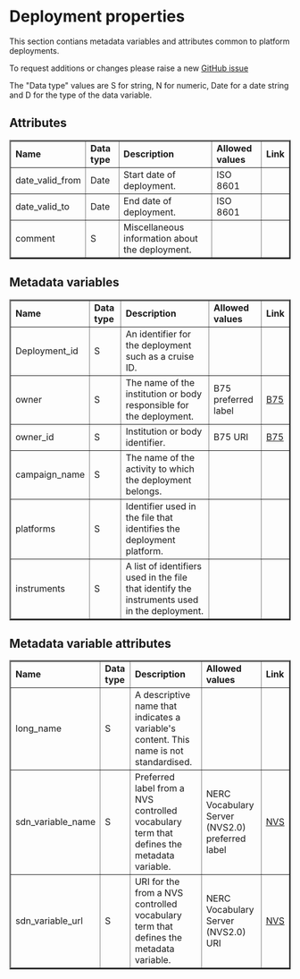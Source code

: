 # Deployment properties


This section contians metadata variables and attributes common to platform deployments.

To request additions or changes please raise a new [GitHub issue](https://github.com/I-Ocean/common-metadata/issues/new)

The "Data type" values are S for string, N for numeric, Date for a date string and D for the type of the data variable.

Attributes
----------
<table border="2" cellpadding="5"> 
<tr><td><strong>Name</strong></td><td><strong>Data type</strong></td><td><strong>Description</strong></td><td><strong>Allowed values</strong></td><td><strong>Link</strong></td></tr> 
<tr><td>date_valid_from</td><td>Date</td><td>Start date of deployment.</td><td>ISO 8601</td><td>&nbsp;</td></tr> 
<tr><td>date_valid_to</td><td>Date</td><td>End date of deployment.</td><td>ISO 8601</td><td>&nbsp;</td></tr> 
<tr><td>comment</td><td>S</td><td>Miscellaneous information about the deployment.</td><td>&nbsp;</td><td>&nbsp;</td></tr> 
</table> 

Metadata variables
------------------
<table border="2" cellpadding="5"> 
<tr><td><strong>Name</strong></td><td><strong>Data type</strong></td><td><strong>Description</strong></td><td><strong>Allowed values</strong></td><td><strong>Link</strong></td></tr> 
<tr><td>Deployment_id</td><td>S</td><td>An identifier for the deployment such as a cruise ID.</td><td>&nbsp;</td><td>&nbsp;</td></tr> 
<tr><td>owner</td><td>S</td><td>The name of the institution or body responsible for the deployment.</td><td>B75 preferred label</td><td><a href='http://vocab.nerc.ac.uk/collection/B75/current/'>B75</a></td></tr> 
<tr><td>owner_id</td><td>S</td><td>Institution or body identifier.</td><td>B75 URI</td><td><a href='http://vocab.nerc.ac.uk/collection/B75/current/'>B75</a></td></tr> 
<tr><td>campaign_name</td><td>S</td><td>The name of the activity to which the deployment belongs. </td><td>&nbsp;</td><td>&nbsp;</td></tr> 
<tr><td>platforms</td><td>S</td><td>Identifier used in the file that identifies the deployment platform.</td><td>&nbsp;</td><td>&nbsp;</td></tr> 
<tr><td>instruments</td><td>S</td><td>A list of identifiers used in the file that identify the instruments used in the deployment.</td><td>&nbsp;</td><td>&nbsp;</td></tr> 
</table> 

Metadata variable attributes
----------------------------
<table border="2" cellpadding="5"> 
<tr><td><strong>Name</strong></td><td><strong>Data type</strong></td><td><strong>Description</strong></td><td><strong>Allowed values</strong></td><td><strong>Link</strong></td></tr> 
<tr><td>long_name</td><td>S</td><td>A descriptive name that indicates a variable's content. This name is not standardised.</td><td>&nbsp;</td><td>&nbsp;</td></tr> 
<tr><td>sdn_variable_name</td><td>S</td><td>Preferred label from a NVS controlled vocabulary term that defines the metadata variable.</td><td>NERC Vocabulary Server (NVS2.0) preferred label</td><td> <a href='http://vocab.nerc.ac.uk/'>NVS</a></td></tr> 
<tr><td>sdn_variable_url</td><td>S</td><td>URI for the from a NVS controlled vocabulary term that defines the metadata variable.</td><td>NERC Vocabulary Server (NVS2.0) URI</td><td> <a href='http://vocab.nerc.ac.uk/'>NVS</a></td></tr> 
</table> 
